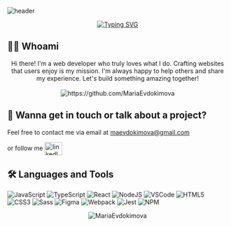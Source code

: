 ![header](https://capsule-render.vercel.app/api?type=waving&height=245&color=gradient&customColorList=30,2,2,5,30&text=Hello%20World!&reversal=false&textBg=false&fontColor=fff&fontSize=80&fontAlign=48&fontAlignY=30&animation=fadeIn&desc=%20I'm%20Mariia%20Evdokimova&descSize=30&descAlign=60&descAlignY=48)

<div align="center"><a href="https://git.io/typing-svg">
  <img src="https://readme-typing-svg.herokuapp.com?font=Fira+Code&weight=600&size=30&pause=1500&color=5575FF&width=400&lines=Frontend+Developer" alt="Typing SVG" />
</a>
</div>

## 👨‍💻 Whoami
<p align="center">
  Hi there! I'm a web developer who truly loves what I do. Crafting websites that users enjoy is my mission. I'm always happy to help others and share my experience. Let's build something amazing together!
  <br> <br>
   <img src="https://komarev.com/ghpvc/?username=MariaEvdokimova" alt="https://github.com/MariaEvdokimova" />
</p>

## 💬 Wanna get in touch or talk about a project?
<div class="badges-githubstats">
<p>Feel free to contact me via email at <a href="mailto:maevdokimova@gmail.com">maevdokimova@gmail.com</a></p>
<p>or follow me <a href="https://www.linkedin.com/in/mariiaevdokimova/" target="_blank"  rel=" noopener noreferrer" style="{color: #900}:hover {color: red}">
<img align="center" src="https://raw.githubusercontent.com/rahuldkjain/github-profile-readme-generator/master/src/images/icons/Social/linked-in-alt.svg" alt="linkedIn Mariia Evdokimova" height="30" width="40" />
</a></p>
</div>

## 🛠 Languages and Tools

![JavaScript](https://img.shields.io/badge/-JavaScript-000000?style=flat&logo=javascript&logoColor=#F7DF1E)
![TypeScript](https://img.shields.io/badge/-TypeScript-000000?style=flat&logo=typescript&logoColor=#3178C6)
![React](https://img.shields.io/badge/-React-000000?style=flat&logo=react&logoColor=#DD0031)
![NodeJS](https://img.shields.io/badge/-NodeJS-000000?style=flat&logo=node&logoColor=#777BB4)
![VSCode](https://img.shields.io/badge/-VSCode-000000?style=flat&logo=visualstudiocode&logoColor=#21759B)
![HTML5](https://img.shields.io/badge/-HTML5-000000?style=flat&logo=html5&logoColor=#E34F26)
![CSS3](https://img.shields.io/badge/-CSS3-000000?style=flat&logo=css3&logoColor=#1572B6)
![Sass](https://img.shields.io/badge/-Sass-000000?style=flat&logo=sass&logoColor=#CC6699)
![Figma](https://img.shields.io/badge/-Figma-000000?style=flat&logo=figma&logoColor=#7952B3)
![Webpack](https://img.shields.io/badge/-Webpack-000000?style=flat&logo=webpack&logoColor=#FFCA28)
![Jest](https://img.shields.io/badge/-Jest-000000?style=flat&logo=jest&logoColor=#FFCA28)
![NPM](https://img.shields.io/badge/-NPM-000000?style=flat&logo=npm&logoColor=#FFCA28)



<p align="center"><img src="https://github-readme-stats.vercel.app/api/top-langs/?username=MariaEvdokimova&layout=compact"  alt="MariaEvdokimova" /></p>

<!--
**MariaEvdokimova/MariaEvdokimova** is a ✨ _special_ ✨ repository because its `README.md` (this file) appears on your GitHub profile.

Here are some ideas to get you started:

- 🔭 I’m currently working on ...
- 🌱 I’m currently learning ...
- 👯 I’m looking to collaborate on ...
- 🤔 I’m looking for help with ...
- 💬 Ask me about ...
- 📫 How to reach me: ...
- 😄 Pronouns: ...
- ⚡ Fun fact: ...
-->
